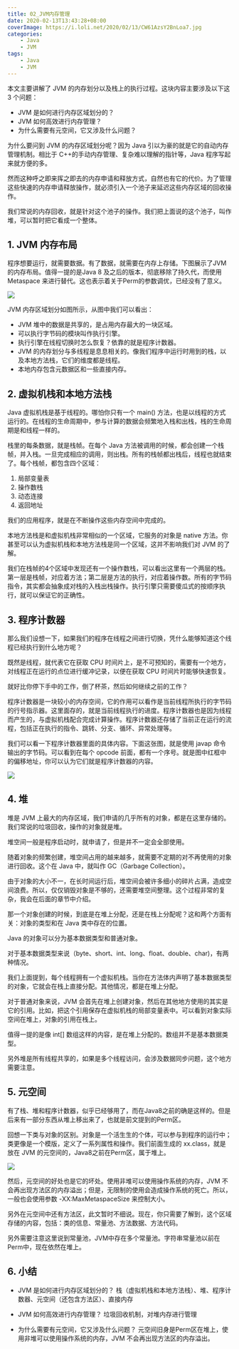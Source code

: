 ```yaml
---
title: 02_JVM内存管理
date: 2020-02-13T13:43:28+08:00
coverImage: https://i.loli.net/2020/02/13/CW61AzsY2BnLoa7.jpg
categories: 
    - Java
    - JVM
tags: 
    - Java
    - JVM
---
```

<!-- toc -->
本文主要讲解了 JVM 的内存划分以及栈上的执行过程。这块内容主要涉及以下这 3 个问题：
- JVM 是如何进行内存区域划分的？
- JVM 如何高效进行内存管理？
- 为什么需要有元空间，它又涉及什么问题？
<!-- more -->
为什么要问到 JVM 的内存区域划分呢？因为 Java 引以为豪的就是它的自动内存管理机制。相比于 C++的手动内存管理、复杂难以理解的指针等，Java 程序写起来就方便的多。

然而这种呼之即来挥之即去的内存申请和释放方式，自然也有它的代价。为了管理这些快速的内存申请释放操作，就必须引入一个池子来延迟这些内存区域的回收操作。

我们常说的内存回收，就是针对这个池子的操作。我们把上面说的这个池子，叫作堆，可以暂时把它看成一个整体。

## 1. JVM 内存布局

程序想要运行，就需要数据。有了数据，就需要在内存上存储。下图展示了JVM 的内存布局。值得一提的是Java 8 及之后的版本，彻底移除了持久代，而使用 Metaspace 来进行替代。这也表示着关于Perm的参数调优，已经没有了意义。

![](/img/02_JVM%E5%86%85%E5%AD%98%E7%AE%A1%E7%90%86/JVM%E5%86%85%E5%AD%98%E5%8C%BA%E5%9F%9F%E5%88%92%E5%88%86.png)

JVM 内存区域划分如图所示，从图中我们可以看出：
- JVM 堆中的数据是共享的，是占用内存最大的一块区域。
- 可以执行字节码的模块叫作执行引擎。
- 执行引擎在线程切换时怎么恢复？依靠的就是程序计数器。
- JVM 的内存划分与多线程是息息相关的。像我们程序中运行时用到的栈，以及本地方法栈，它们的维度都是线程。
- 本地内存包含元数据区和一些直接内存。

## 2. 虚拟机栈和本地方法栈

Java 虚拟机栈是基于线程的。哪怕你只有一个 main() 方法，也是以线程的方式运行的。在线程的生命周期中，参与计算的数据会频繁地入栈和出栈，栈的生命周期是和线程一样的。

栈里的每条数据，就是栈帧。在每个 Java 方法被调用的时候，都会创建一个栈帧，并入栈。一旦完成相应的调用，则出栈。所有的栈帧都出栈后，线程也就结束了。每个栈帧，都包含四个区域：

1. 局部变量表
2. 操作数栈
3. 动态连接
4. 返回地址

我们的应用程序，就是在不断操作这些内存空间中完成的。

本地方法栈是和虚拟机栈非常相似的一个区域，它服务的对象是 native 方法。你甚至可以认为虚拟机栈和本地方法栈是同一个区域，这并不影响我们对 JVM 的了解。

我们在栈帧的4个区域中发现还有一个操作数栈，可以看出这里有一个两层的栈。第一层是栈帧，对应着方法；第二层是方法的执行，对应着操作数。所有的字节码指令，其实都会抽象成对栈的入栈出栈操作。执行引擎只需要傻瓜式的按顺序执行，就可以保证它的正确性。

## 3. 程序计数器

那么我们设想一下，如果我们的程序在线程之间进行切换，凭什么能够知道这个线程已经执行到什么地方呢？

既然是线程，就代表它在获取 CPU 时间片上，是不可预知的，需要有一个地方，对线程正在运行的点位进行缓冲记录，以便在获取 CPU 时间片时能够快速恢复。

就好比你停下手中的工作，倒了杯茶，然后如何继续之前的工作？

程序计数器是一块较小的内存空间，它的作用可以看作是当前线程所执行的字节码的行号指示器。这里面存的，就是当前线程执行的进度。程序计数器也是因为线程而产生的，与虚拟机栈配合完成计算操作。程序计数器还存储了当前正在运行的流程，包括正在执行的指令、跳转、分支、循环、异常处理等。

我们可以看一下程序计数器里面的具体内容。下面这张图，就是使用 javap 命令输出的字节码。可以看到在每个 opcode 前面，都有一个序号。就是图中红框中的偏移地址，你可以认为它们就是程序计数器的内容。

![](/img/02_JVM%E5%86%85%E5%AD%98%E7%AE%A1%E7%90%86/%E7%A8%8B%E5%BA%8F%E8%AE%A1%E6%95%B0%E5%99%A8.png)

## 4. 堆

堆是 JVM 上最大的内存区域，我们申请的几乎所有的对象，都是在这里存储的。我们常说的垃圾回收，操作的对象就是堆。

堆空间一般是程序启动时，就申请了，但是并不一定会全部使用。

随着对象的频繁创建，堆空间占用的越来越多，就需要不定期的对不再使用的对象进行回收。这个在 Java 中，就叫作 GC（Garbage Collection）。

由于对象的大小不一，在长时间运行后，堆空间会被许多细小的碎片占满，造成空间浪费。所以，仅仅销毁对象是不够的，还需要堆空间整理。这个过程非常的复杂，我会在后面的章节中介绍。

那一个对象创建的时候，到底是在堆上分配，还是在栈上分配呢？这和两个方面有关：对象的类型和在 Java 类中存在的位置。

Java 的对象可以分为基本数据类型和普通对象。

对于基本数据类型来说（byte、short、int、long、float、double、char)，有两种情况。

我们上面提到，每个线程拥有一个虚拟机栈。当你在方法体内声明了基本数据类型的对象，它就会在栈上直接分配。其他情况，都是在堆上分配。

对于普通对象来说，JVM 会首先在堆上创建对象，然后在其他地方使用的其实是它的引用。比如，把这个引用保存在虚拟机栈的局部变量表中。可以看到对象实际空间在堆上，对象的引用在栈上。

值得一提的是像 int[] 数组这样的内容，是在堆上分配的。数组并不是基本数据类型。

另外堆是所有线程共享的，如果是多个线程访问，会涉及数据同步问题，这个地方需要注意。

## 5. 元空间

有了栈、堆和程序计数器，似乎已经够用了，而在Java8之前的确是这样的。但是后来有一部分东西从堆上移出来了，也就是前文提到的Perm区。

回想一下类与对象的区别。对象是一个活生生的个体，可以参与到程序的运行中；类更像是一个模版，定义了一系列属性和操作。我们前面生成的 xx.class，就是放在 JVM 的元空间的，Java8之前在Perm区，属于堆上。

![](/img/02_JVM%E5%86%85%E5%AD%98%E7%AE%A1%E7%90%86/%E5%85%83%E7%A9%BA%E9%97%B4.png)

然后，元空间的好处也是它的坏处。使用非堆可以使用操作系统的内存，JVM 不会再出现方法区的内存溢出；但是，无限制的使用会造成操作系统的死亡。所以，一般也会使用参数 -XX:MaxMetaspaceSize 来控制大小。

另外在元空间中还有方法区，此文暂时不细说。现在，你只需要了解到，这个区域存储的内容，包括：类的信息、常量池、方法数据、方法代码。

另外需要注意这里说到常量池，JVM中存在多个常量池。字符串常量池以前在Perm中，现在依然在堆上。

## 6. 小结

- JVM 是如何进行内存区域划分的？
栈（虚拟机栈和本地方法栈）、堆、程序计数器、元空间（还包含方法区）、直接内存

- JVM 如何高效进行内存管理？
垃圾回收机制，对堆内存进行管理

- 为什么需要有元空间，它又涉及什么问题？
元空间旧身是Perm区在堆上，使用非堆可以使用操作系统的内存，JVM 不会再出现方法区的内存溢出。